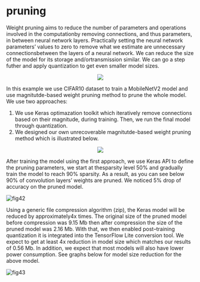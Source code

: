 # pruning
Weight pruning aims to reduce the number of parameters and operations involved in the computationby removing connections, and thus parameters, in between neural network layers.  Practically setting the neural network parameters’ values to zero to remove what we estimate are unnecessary connectionsbetween  the  layers  of  a  neural  network.   We  can  reduce  the  size  of  the  model  for  its  storage  and/ortransmission similar. We can go a step futher and apply quantization to get even smaller model sizes.

<p align="center">
  <img src="https://user-images.githubusercontent.com/3256544/76695867-834d2580-6641-11ea-9e41-03e94363c492.png">
</p>

In this example we use CIFAR10 dataset to train a MobileNetV2 model and use magnitutde-based weight pruning method to prune the whole model. We use two approaches: 

1) We use Keras optimazation toolkit which iteratively remove connections based on their magnitude, during training. Then, we run the final model through quantization.
2) We designed our own unrecoverable magnitutde-based weight pruning method which is illustrated below.

<p align="center">
  <img src="https://user-images.githubusercontent.com/3256544/76794263-d9c27d00-6783-11ea-907c-b215780b5708.png">
</p>

After training the model using the first approach, we use Keras API to define the pruning parameters, we start at thesparsity level 50% and gradually train the model to reach 90% sparsity.  As a result,  as you can see below 90% of convolution layers’ weights are pruned. We noticed 5% drop of accuracy on the pruned model.

![fig42](https://user-images.githubusercontent.com/3256544/76695825-e38f9780-6640-11ea-8ffa-7dfe19b2b52e.png)

Using a generic file compression algorithm (zip), the Keras model will be reduced by approximately4x times.  The original size of the pruned model before compression was 9.15 Mb then after compression the size of the pruned model was 2.16 Mb.  With that, we then enabled post–training quantization it is  integrated  into  the  TensorFlow  Lite  conversion  tool.   We  expect  to  get  at  least  4x  reduction  in model size which matches our results of 0.56 Mb.  In  addition,  we  expect  that  most  models  will  also  have  lower  power  consumption.   See graphs  below for model size reduction for the above model.

![fig43](https://user-images.githubusercontent.com/3256544/76695827-e5595b00-6640-11ea-9d48-f141b3aef5a3.png)
